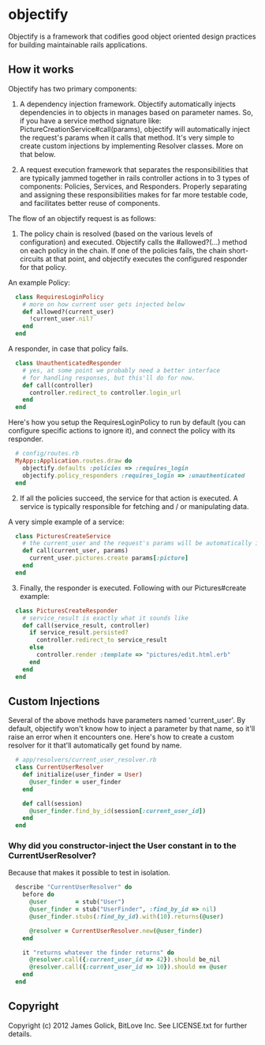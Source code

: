 # objectify

Objectify is a framework that codifies good object oriented design practices for building maintainable rails applications.

## How it works

Objectify has two primary components:

  1. A dependency injection framework. Objectify automatically injects dependencies in to objects in manages based on parameter names. So, if you have a service method signature like: PictureCreationService#call(params), objectify will automatically inject the request's params when it calls that method. It's very simple to create custom injections by implementing Resolver classes. More on that below.

  2. A request execution framework that separates the responsibilities that are typically jammed together in rails controller actions in to 3 types of components: Policies, Services, and Responders. Properly separating and assigning these responsibilities makes for far more testable code, and facilitates better reuse of components.

The flow of an objectify request is as follows:

  1. The policy chain is resolved (based on the various levels of configuration) and executed. Objectify calls the #allowed?(...) method on each policy in the chain. If one of the policies fails, the chain short-circuits at that point, and objectify executes the configured responder for that policy.

  An example Policy:

  ```ruby
    class RequiresLoginPolicy
      # more on how current user gets injected below
      def allowed?(current_user) 
        !current_user.nil?
      end
    end
  ```

  A responder, in case that policy fails.

  ```ruby
    class UnauthenticatedResponder
      # yes, at some point we probably need a better interface
      # for handling responses, but this'll do for now.
      def call(controller)
        controller.redirect_to controller.login_url
      end
    end
  ```

  Here's how you setup the RequiresLoginPolicy to run by default (you can configure specific actions to ignore it), and connect the policy with its responder.

  ```ruby
    # config/routes.rb
    MyApp::Application.routes.draw do
      objectify.defaults :policies => :requires_login
      objectify.policy_responders :requires_login => :unauthenticated
    end
  ```

  2. If all the policies succeed, the service for that action is executed. A service is typically responsible for fetching and / or manipulating data.

  A very simple example of a service:

  ```ruby
    class PicturesCreateService
      # the current_user and the request's params will be automatically injected here.
      def call(current_user, params)
        current_user.pictures.create params[:picture]
      end
    end
  ```

  3. Finally, the responder is executed. Following with our Pictures#create example:

  ```ruby
    class PicturesCreateResponder
      # service_result is exactly what it sounds like
      def call(service_result, controller)
        if service_result.persisted?
          controller.redirect_to service_result
        else
          controller.render :template => "pictures/edit.html.erb"
        end
      end
    end
  ```

## Custom Injections

  Several of the above methods have parameters named 'current_user'. By default, objectify won't know how to inject a parameter by that name, so it'll raise an error when it encounters one. Here's how to create a custom resolver for it that'll automatically get found by name.

  ```ruby
    # app/resolvers/current_user_resolver.rb
    class CurrentUserResolver
      def initialize(user_finder = User)
        @user_finder = user_finder
      end

      def call(session)
        @user_finder.find_by_id(session[:current_user_id])
      end
    end
  ```

### Why did you constructor-inject the User constant in to the CurrentUserResolver?
  
  Because that makes it possible to test in isolation.

  ```ruby
    describe "CurrentUserResolver" do
      before do
        @user        = stub("User")
        @user_finder = stub("UserFinder", :find_by_id => nil)
        @user_finder.stubs(:find_by_id).with(10).returns(@user)

        @resolver = CurrentUserResolver.new(@user_finder)
      end

      it "returns whatever the finder returns" do
        @resolver.call({:current_user_id => 42}).should be_nil
        @resolver.call({:current_user_id => 10}).should == @user
      end
    end
  ```

## Copyright

Copyright (c) 2012 James Golick, BitLove Inc. See LICENSE.txt for
further details.
